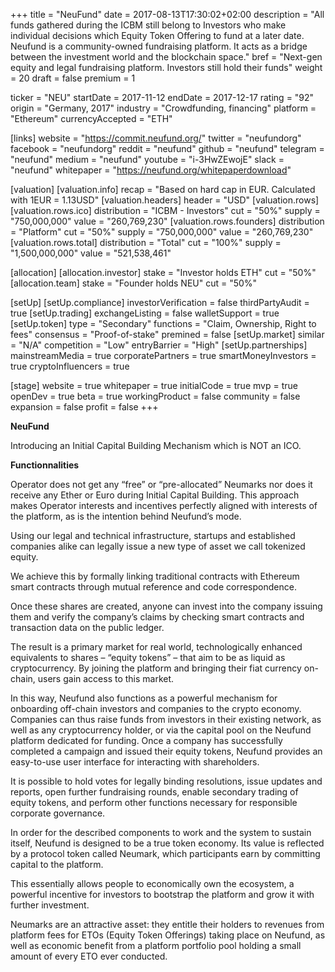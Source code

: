 +++
title = "NeuFund"
date = 2017-08-13T17:30:02+02:00
description = "All funds gathered during the ICBM still belong to Investors who make individual decisions which Equity​ ​Token​ ​Offering​ to fund at a later date. Neufund is a community-owned fundraising platform. It acts as a bridge between the investment world and the blockchain space."
bref = "Next-gen equity and legal fundraising platform. Investors still hold their funds"
weight = 20
draft = false
premium = 1

ticker = "NEU"
startDate = 2017-11-12
endDate = 2017-12-17
rating = "92"
origin = "Germany, 2017"
industry = "Crowdfunding, financing"
platform = "Ethereum"
currencyAccepted = "ETH"

[links]
  website = "https://commit.neufund.org/"
  twitter = "neufundorg"
  facebook = "neufundorg"
  reddit = "neufund"
  github = "neufund"
  telegram = "neufund"
  medium = "neufund"
  youtube = "i-3HwZEwojE"
  slack = "neufund"
  whitepaper = "https://neufund.org/whitepaperdownload"

[valuation]
  [valuation.info]
    recap = "Based on hard cap in EUR. Calculated with 1EUR = 1.13USD"
  [valuation.headers]
    header = "USD"
  [valuation.rows]
    [valuation.rows.ico]
      distribution = "ICBM - Investors"
      cut = "50%"
      supply = "750,000,000"
      value = "260,769,230"
    [valuation.rows.founders]
      distribution = "Platform"
      cut = "50%"
      supply = "750,000,000"
      value = "260,769,230"
    [valuation.rows.total]
      distribution = "Total"
      cut = "100%"
      supply = "1,500,000,000"
      value = "521,538,461"

[allocation]
  [allocation.investor]
    stake = "Investor holds ETH"
    cut = "50%"
  [allocation.team]
    stake = "Founder holds NEU"
    cut = "50%"


[setUp]
  [setUp.compliance]
    investorVerification = false
    thirdPartyAudit = true
  [setUp.trading]
    exchangeListing = false
    walletSupport = true
  [setUp.token]
    type = "Secondary"
    functions = "Claim, Ownership, Right to fees"
    consensus = "Proof-of-stake"
    premined = false
  [setUp.market]
    similar = "N/A"
    competition = "Low"
    entryBarrier = "High"
  [setUp.partnerships]
    mainstreamMedia = true
    corporatePartners = true
    smartMoneyInvestors = true
    cryptoInfluencers = true

[stage]
  website = true
  whitepaper = true
  initialCode = true
  mvp = true
  openDev = true
  beta = true
  workingProduct = false
  community = false
  expansion = false
  profit = false
+++

**NeuFund**

Introducing an Initial Capital Building Mechanism which is NOT an ICO.


**Functionnalities**

Operator does not get any “free” or “pre-allocated” Neumarks nor does it receive any Ether or Euro during ​Initial Capital Building​. This approach makes Operator interests and incentives perfectly aligned with interests of the platform, as is the intention behind Neufund’s mode.

Using our legal and technical infrastructure, startups and established companies alike can legally issue a new type of asset we call tokenized equity.  

We achieve this by formally linking traditional contracts with Ethereum smart contracts through mutual reference and code correspondence.  

Once these shares are created, anyone can invest into the company issuing them and verify the company’s claims by checking smart contracts and transaction data on the
public ledger. 

The result is a primary market for real world, technologically enhanced equivalents to shares – “equity tokens” – that aim to be as liquid as cryptocurrency. By joining the platform and bringing their fiat currency on-chain, users gain access to this
market.  

In this way, Neufund also functions as a powerful mechanism for onboarding off-chain investors and companies to the crypto economy.
Companies can thus raise funds from investors in their existing network, as well as any cryptocurrency holder, or via the capital pool on the Neufund platform dedicated for funding. Once a company has successfully completed a campaign and issued their equity
tokens, Neufund provides an easy-to-use user interface for interacting with shareholders.  

It is possible to hold votes for legally binding resolutions, issue updates and reports, open further fundraising rounds, enable secondary trading of equity tokens, and perform other functions necessary for responsible corporate governance. 


In order for the described components to work and the system to sustain itself, Neufund is designed to be a true token economy. Its value is reflected by a protocol token called
Neumark, which participants earn by committing capital to the platform.  

This essentially allows people to economically own the ecosystem, a powerful incentive for investors to bootstrap the platform and grow it with further investment.  

Neumarks are an attractive
asset: they entitle their holders to revenues from platform fees for ETOs (Equity Token Offerings) taking place on Neufund, as well as economic benefit from a platform portfolio pool holding a small amount of every ETO ever conducted.
